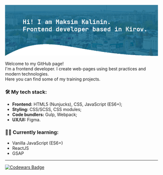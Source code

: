 <img src="https://github.com/kalininmax/kalininmax/blob/main/profile-cover.png" alt="Hi! I am Maksim Kalinin. Frontend developer based in Kirov."/>

<p>
  Welcome to my GitHub page!<br>
  I'm a frontend developer.
  I create web-pages using best practices and modern technologies.<br>
  Here you can find some of my training projects.
</p>

### 🛠 My tech stack:
- **Frontend:** HTML5 (Nunjucks), CSS, JavaScript (ES6+);
- **Styling:** CSS/SCSS, CSS modules;
- **Code bundlers:** Gulp, Webpack;
- **UX/UI:** Figma.

### 👨‍🎓 Currently learning:
- Vanilla JavaScript (ES6+)
- ReactJS
- GSAP

<!-- ### 💻 Some of my training projects:

| Project name | Description | Technologies  |
| ------------ | ----------- | ------------- |
| [Device](https://github.com/kalininmax/device) | Simple fixed site for online gadgets store | HTML, CSS, JavaScript |
| [Mishka](https://github.com/kalininmax/mishka) | Adaptive site for online store of handmade things | HTML, SCSS, JavaScript, Gulp |
| [Keksobooking](https://github.com/kalininmax/keksobooking) | Simple "Booking"-like site, where you can post ads for renting real estate | Vanilla JavaScript (ES6), Leaflet.js |
| [Cinemaddict](https://github.com/kalininmax/cinemaddict) | App for fans of movies. Detailed information, the ability to choose and create your own list of films to watch, discussion of films, view statistics and much more. | Vanilla JavaScript (ES6), Chart.js, Webpack |
| [Six Cities](https://github.com/kalininmax/six-cities) | App for travelers who don't want to overpay for rental housing. Choose from six popular travel destinations and get an up-to-date list of rental deals. Detailed information about housing, showing the object on the map, as well as a concise interface of the service will help you quickly choose the best offer. | Vanilla JavaScript (ES6), React, Redux, Webpack |
<br> -->

---

[![Codewars Badge](https://www.codewars.com/users/kalininmax/badges/micro)](https://www.codewars.com/users/kalininmax "Codwars")
<!--
**kalininmax/kalininmax** is a ✨ _special_ ✨ repository because its `README.md` (this file) appears on your GitHub profile.

Here are some ideas to get you started:

- 🔭 I’m currently working on ...
- 🌱 I’m currently learning ...
- 👯 I’m looking to collaborate on ...
- 🤔 I’m looking for help with ...
- 💬 Ask me about ...
- 📫 How to reach me: ...
- 😄 Pronouns: ...
- ⚡ Fun fact: ...
-->
